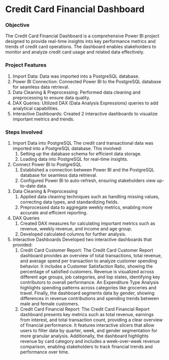 # Credit Card Financial Dashboard

### Objective
The Credit Card Financial Dashboard is a comprehensive Power BI project designed to provide real-time insights into key performance metrics and trends of credit card operations. The dashboard enables stakeholders to monitor and analyze credit card usage and related data effectively.

### Project Features
1. Import Data: Data was imported into a PostgreSQL database.
2. Power BI Connection: Connected Power BI to the PostgreSQL database for seamless data retrieval.
3. Data Cleaning & Preprocessing: Performed data cleaning and preprocessing to ensure data quality.
4. DAX Queries: Utilized DAX (Data Analysis Expressions) queries to add analytical capabilities.
5. Interactive Dashboards: Created 2 interactive dashboards to visualize important metrics and trends.

### Steps Involved
1. Import Data into PostgreSQL
The credit card transactional data was imported into a PostgreSQL database. This involved:
   1. Setting up the database schema for efficient data storage.
   2. Loading data into PostgreSQL for real-time insights.
2. Connect Power BI to PostgreSQL
   1. Established a connection between Power BI and the PostgreSQL database for seamless data retrieval.
   2. Configured Power BI to auto-refresh, ensuring stakeholders view up-to-date data.
3. Data Cleaning & Preprocessing
   1. Applied data cleaning techniques such as handling missing values, correcting data types, and standardizing fields.
   2. Preprocessed data to aggregate weekly metrics, enabling more accurate and efficient reporting.
4. DAX Queries
   1. Created DAX measures for calculating important metrics such as revenue, weekly revenue, and income and age group.
   2. Developed calculated columns for further analysis.
6. Interactive Dashboards
Developed two interactive dashboards that provided:
   1. Credit Card Customer Report: The Credit Card Customer Report dashboard provides an overview of total transactions, total revenue, and average spend per transaction to analyze customer spending behavior. It includes a Customer Satisfaction Ratio, showing the percentage of satisfied customers. Revenue is visualized across different age groups, job categories, and top states, identifying key contributors to overall performance. An Expenditure Type Analysis highlights spending patterns across categories like groceries and travel. Finally, the dashboard segments data by gender, showing differences in revenue contributions and spending trends between male and female customers.
   2. Credit Card Financial Report: The Credit Card Financial Report dashboard presents key metrics such as total revenue, earnings from interest, and total transaction count, providing a clear overview of financial performance. It features interactive slicers that allow users to filter data by quarter, week, and gender segmentation for more granular analysis. Additionally, the dashboard highlights revenue by card category and includes a week-over-week revenue comparison, enabling stakeholders to track financial trends and performance over time.
